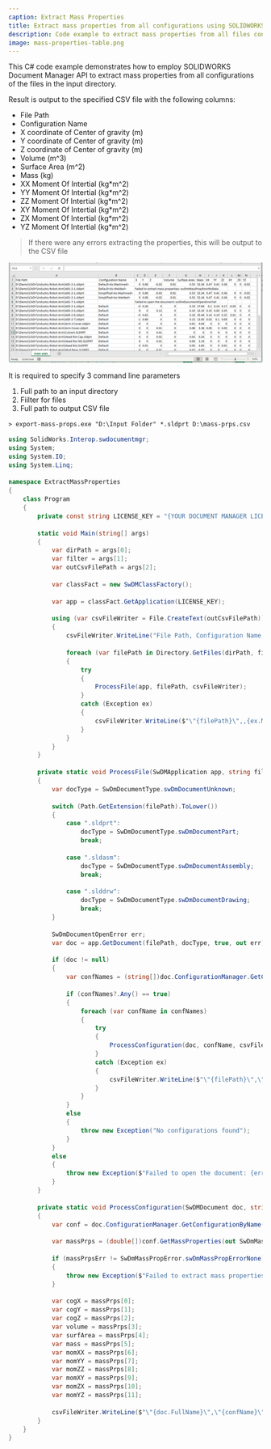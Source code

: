 ```yaml
---
caption: Extract Mass Properties
title: Extract mass properties from all configurations using SOLIDWORKS Document Manager API
description: Code example to extract mass properties from all files configurations of the specified input directory
image: mass-properties-table.png
---
```

This C# code example demonstrates how to employ SOLIDWORKS Document Manager API to extract mass properties from all configurations of the files in the input directory.

Result is output to the specified CSV file with the following columns:

* File Path
* Configuration Name
* X coordinate of Center of gravity (m)
* Y coordinate of Center of gravity (m)
* Z coordinate of Center of gravity (m)
* Volume (m^3)
* Surface Area (m^2)
* Mass (kg)
* XX Moment Of Intertial (kg*m^2)
* YY Moment Of Intertial (kg*m^2)
* ZZ Moment Of Intertial (kg*m^2)
* XY Moment Of Intertial (kg*m^2)
* ZX Moment Of Intertial (kg*m^2)
* YZ Moment Of Intertial (kg*m^2)
 
> If there were any errors extracting the properties, this will be output to the CSV file

![Mass properties in the CSV file](mass-properties-table.png)

It is required to specify 3 command line parameters

1. Full path to an input directory
1. Fiilter for files
1. Full path to output CSV file

~~~
> export-mass-props.exe "D:\Input Folder" *.sldprt D:\mass-prps.csv
~~~

~~~ cs
using SolidWorks.Interop.swdocumentmgr;
using System;
using System.IO;
using System.Linq;

namespace ExtractMassProperties
{
    class Program
    {
        private const string LICENSE_KEY = "{YOUR DOCUMENT MANAGER LICENSE KEY}";

        static void Main(string[] args)
        {
            var dirPath = args[0];
            var filter = args[1];
            var outCsvFilePath = args[2];

            var classFact = new SwDMClassFactory();

            var app = classFact.GetApplication(LICENSE_KEY);

            using (var csvFileWriter = File.CreateText(outCsvFilePath))
            {
                csvFileWriter.WriteLine("File Path, Configuration Name, X, Y, Z, Volume, Surface Area, Mass, XX, YY, ZZ, XY, ZX, YZ");

                foreach (var filePath in Directory.GetFiles(dirPath, filter, SearchOption.AllDirectories))
                {
                    try
                    {
                        ProcessFile(app, filePath, csvFileWriter);
                    }
                    catch (Exception ex)
                    {
                        csvFileWriter.WriteLine($"\"{filePath}\",,{ex.Message}");
                    }
                }
            }
        }

        private static void ProcessFile(SwDMApplication app, string filePath, StreamWriter csvFileWriter)
        {
            var docType = SwDmDocumentType.swDmDocumentUnknown;

            switch (Path.GetExtension(filePath).ToLower())
            {
                case ".sldprt":
                    docType = SwDmDocumentType.swDmDocumentPart;
                    break;

                case ".sldasm":
                    docType = SwDmDocumentType.swDmDocumentAssembly;
                    break;

                case ".slddrw":
                    docType = SwDmDocumentType.swDmDocumentDrawing;
                    break;
            }

            SwDmDocumentOpenError err;
            var doc = app.GetDocument(filePath, docType, true, out err);

            if (doc != null)
            {
                var confNames = (string[])doc.ConfigurationManager.GetConfigurationNames();

                if (confNames?.Any() == true)
                {
                    foreach (var confName in confNames)
                    {
                        try
                        {
                            ProcessConfiguration(doc, confName, csvFileWriter);
                        }
                        catch (Exception ex)
                        {
                            csvFileWriter.WriteLine($"\"{filePath}\",\"{confName}\",{ex.Message}");
                        }
                    }
                }
                else
                {
                    throw new Exception("No configurations found");
                }
            }
            else
            {
                throw new Exception($"Failed to open the document: {err}");
            }
        }

        private static void ProcessConfiguration(SwDMDocument doc, string confName, StreamWriter csvFileWriter)
        {
            var conf = doc.ConfigurationManager.GetConfigurationByName(confName);

            var massPrps = (double[])conf.GetMassProperties(out SwDmMassPropError massPrpsErr);

            if (massPrpsErr != SwDmMassPropError.swDmMassPropErrorNone)
            {
                throw new Exception($"Failed to extract mass properties: {massPrpsErr}");
            }

            var cogX = massPrps[0];
            var cogY = massPrps[1];
            var cogZ = massPrps[2];
            var volume = massPrps[3];
            var surfArea = massPrps[4];
            var mass = massPrps[5];
            var momXX = massPrps[6];
            var momYY = massPrps[7];
            var momZZ = massPrps[8];
            var momXY = massPrps[9];
            var momZX = massPrps[10];
            var momYZ = massPrps[11];

            csvFileWriter.WriteLine($"\"{doc.FullName}\",\"{confName}\",{cogX},{cogY},{cogZ},{volume},{surfArea},{mass},{momXX},{momYY},{momZZ},{momXY},{momZX},{momYZ}");
        }
    }
}

~~~

